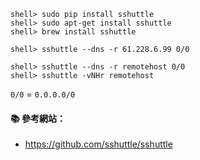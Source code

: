 ```console
shell> sudo pip install sshuttle
shell> sudo apt-get install sshuttle
shell> brew install sshuttle

shell> sshuttle --dns -r 61.228.6.99 0/0

shell> sshuttle --dns -r remotehost 0/0
shell> sshuttle -vNHr remotehost
```

`0/0` = `0.0.0.0/0`
#### :books: 參考網站：
- https://github.com/sshuttle/sshuttle
